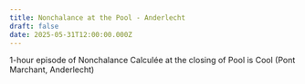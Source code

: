 ```yaml
---
title: Nonchalance at the Pool - Anderlecht
draft: false
date: 2025-05-31T12:00:00.000Z
---
```

1-hour episode of Nonchalance Calculée at the closing of Pool is Cool (Pont Marchant, Anderlecht)
